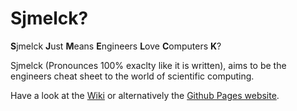 # Sjmelck?


**S**jmelck **J**ust **M**eans **E**ngineers **L**ove **C**omputers **K**?

Sjmelck (Pronounces 100% exaclty like it is written), aims to be the engineers cheat sheet to the world of scientific computing.

Have a look at the [Wiki](https://github.com/DouwMarx/sjmelck/wiki) or alternatively the [Github Pages website](douwmarx.github.io).
